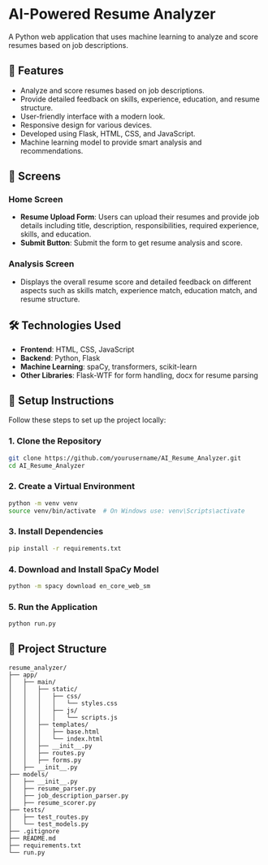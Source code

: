 
# AI-Powered Resume Analyzer
A Python web application that uses machine learning to analyze and score resumes based on job descriptions.

## 🌟 Features
- Analyze and score resumes based on job descriptions.
- Provide detailed feedback on skills, experience, education, and resume structure.
- User-friendly interface with a modern look.
- Responsive design for various devices.
- Developed using Flask, HTML, CSS, and JavaScript.
- Machine learning model to provide smart analysis and recommendations.

## 📱 Screens
### Home Screen
- **Resume Upload Form**: Users can upload their resumes and provide job details including title, description, responsibilities, required experience, skills, and education.
- **Submit Button**: Submit the form to get resume analysis and score.

### Analysis Screen
- Displays the overall resume score and detailed feedback on different aspects such as skills match, experience match, education match, and resume structure.

## 🛠️ Technologies Used
- **Frontend**: HTML, CSS, JavaScript
- **Backend**: Python, Flask
- **Machine Learning**: spaCy, transformers, scikit-learn
- **Other Libraries**: Flask-WTF for form handling, docx for resume parsing

## 📝 Setup Instructions
Follow these steps to set up the project locally:

### 1. Clone the Repository
```bash
git clone https://github.com/yourusername/AI_Resume_Analyzer.git
cd AI_Resume_Analyzer
```

### 2. Create a Virtual Environment
```bash
python -m venv venv
source venv/bin/activate  # On Windows use: venv\Scripts\activate
```

### 3. Install Dependencies
```bash
pip install -r requirements.txt
```

### 4. Download and Install SpaCy Model
```bash
python -m spacy download en_core_web_sm
```

### 5. Run the Application
```bash
python run.py
```

## 📄 Project Structure
```plaintext
resume_analyzer/
├── app/
│   ├── main/
│   │   ├── static/
│   │   │   ├── css/
│   │   │   │   └── styles.css
│   │   │   ├── js/
│   │   │   │   └── scripts.js
│   │   ├── templates/
│   │   │   ├── base.html
│   │   │   └── index.html
│   │   ├── __init__.py
│   │   ├── routes.py
│   │   ├── forms.py
│   ├── __init__.py
├── models/
│   ├── __init__.py
│   ├── resume_parser.py
│   ├── job_description_parser.py
│   ├── resume_scorer.py
├── tests/
│   ├── test_routes.py
│   └── test_models.py
├── .gitignore
├── README.md
├── requirements.txt
└── run.py
```
